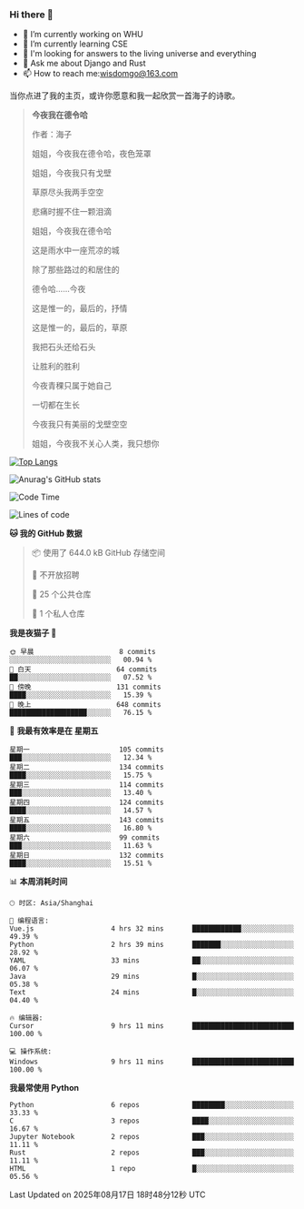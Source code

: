 ### Hi there 👋



- 🔭 I’m currently working on WHU
- 🌱 I’m currently learning CSE
- 🤔 I'm looking for answers to the living universe and everything
- 💬 Ask me about Django and Rust
- 📫 How to reach me:wisdomgo@163.com

当你点进了我的主页，或许你愿意和我一起欣赏一首海子的诗歌。

>**今夜我在德令哈**
>
>作者：海子
>
>姐姐，今夜我在德令哈，夜色笼罩
>
>姐姐，今夜我只有戈壁
>
>草原尽头我两手空空
>
>悲痛时握不住一颗泪滴
>
>姐姐，今夜我在德令哈
>
>这是雨水中一座荒凉的城
>
>除了那些路过的和居住的
>
>德令哈......今夜
>
>这是惟一的，最后的，抒情
>
>这是惟一的，最后的，草原
>
>我把石头还给石头
>
>让胜利的胜利
>
>今夜青稞只属于她自己
>
>一切都在生长
>
>今夜我只有美丽的戈壁空空
>
>姐姐，今夜我不关心人类，我只想你



[![Top Langs](https://github-readme-stats.vercel.app/api/top-langs/?username=wisdomgo&theme=onedark)](https://github.com/anuraghazra/github-readme-stats)

![Anurag's GitHub stats](https://github-readme-stats.vercel.app/api?username=wisdomgo&hide=contribs,stars&theme=synthwave)

<!--START_SECTION:waka-->
![Code Time](http://img.shields.io/badge/Code%20Time-488%20hrs%2033%20mins-blue)

![Lines of code](https://img.shields.io/badge/%E4%BB%8E%E3%80%8CHello%20World%E3%80%8D%E8%B5%B7%E6%88%91%E5%B7%B2%E7%BB%8F%E5%86%99%E4%BA%86-3.5%20million%20%E8%A1%8C%E4%BB%A3%E7%A0%81-blue)

**🐱 我的 GitHub 数据** 

> 📦  使用了 644.0 kB GitHub 存储空间 
 > 
> 🚫 不开放招聘
 > 
> 📜 25 个公共仓库 
 > 
> 🔑 1 个私人仓库 
 > 
**我是夜猫子 🦉** 

```text
🌞 早晨                     8 commits           ░░░░░░░░░░░░░░░░░░░░░░░░░   00.94 % 
🌆 白天                     64 commits          ██░░░░░░░░░░░░░░░░░░░░░░░   07.52 % 
🌃 傍晚                     131 commits         ████░░░░░░░░░░░░░░░░░░░░░   15.39 % 
🌙 晚上                     648 commits         ███████████████████░░░░░░   76.15 % 
```
📅 **我最有效率是在 星期五** 

```text
星期一                      105 commits         ███░░░░░░░░░░░░░░░░░░░░░░   12.34 % 
星期二                      134 commits         ████░░░░░░░░░░░░░░░░░░░░░   15.75 % 
星期三                      114 commits         ███░░░░░░░░░░░░░░░░░░░░░░   13.40 % 
星期四                      124 commits         ████░░░░░░░░░░░░░░░░░░░░░   14.57 % 
星期五                      143 commits         ████░░░░░░░░░░░░░░░░░░░░░   16.80 % 
星期六                      99 commits          ███░░░░░░░░░░░░░░░░░░░░░░   11.63 % 
星期日                      132 commits         ████░░░░░░░░░░░░░░░░░░░░░   15.51 % 
```


📊 **本周消耗时间** 

```text
🕑︎ 时区: Asia/Shanghai

💬 编程语言: 
Vue.js                   4 hrs 32 mins       ████████████░░░░░░░░░░░░░   49.39 % 
Python                   2 hrs 39 mins       ███████░░░░░░░░░░░░░░░░░░   28.92 % 
YAML                     33 mins             ██░░░░░░░░░░░░░░░░░░░░░░░   06.07 % 
Java                     29 mins             █░░░░░░░░░░░░░░░░░░░░░░░░   05.38 % 
Text                     24 mins             █░░░░░░░░░░░░░░░░░░░░░░░░   04.40 % 

🔥 编辑器: 
Cursor                   9 hrs 11 mins       █████████████████████████   100.00 % 

💻 操作系统: 
Windows                  9 hrs 11 mins       █████████████████████████   100.00 % 
```

**我最常使用 Python** 

```text
Python                   6 repos             ████████░░░░░░░░░░░░░░░░░   33.33 % 
C                        3 repos             ████░░░░░░░░░░░░░░░░░░░░░   16.67 % 
Jupyter Notebook         2 repos             ███░░░░░░░░░░░░░░░░░░░░░░   11.11 % 
Rust                     2 repos             ███░░░░░░░░░░░░░░░░░░░░░░   11.11 % 
HTML                     1 repo              █░░░░░░░░░░░░░░░░░░░░░░░░   05.56 % 
```




 Last Updated on 2025年08月17日 18时48分12秒 UTC
<!--END_SECTION:waka-->
